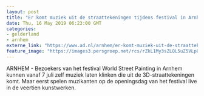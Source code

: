 ```yaml
---
layout: post
title: "Er komt muziek uit de straattekeningen tijdens festival in Arnhem"
date: Thu, 16 May 2019 06:23:00 GMT
categories: 
- gelderland 
- arnhem 
externe_link: "https://www.ad.nl/arnhem/er-komt-muziek-uit-de-straattekeningen-tijdens-festival-in-arnhem~a89169b7/"
feature_image: "https://images3.persgroep.net/rcs/rZkL1My3sZLQL5uZ5VLpQl4Z3ZU/diocontent/148421491/_fitwidth/400/?appId=21791a8992982cd8da851550a453bd7f&quality=0.7"
---
```


ARNHEM - Bezoekers van het festival World Street Painting in Arnhem kunnen vanaf 7  juli zelf muziek laten klinken die uit de 3D-straattekeningen komt. Maar eerst spelen muzikanten op de openingsdag van het festival live in de veertien kunstwerken.
